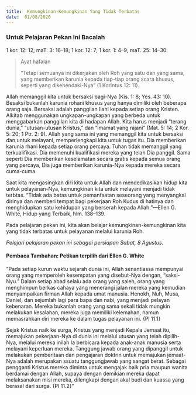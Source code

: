 ```yaml
---
title:  Kemungkinan-Kemungkinan Yang Tidak Terbatas
date:  01/08/2020
---
```


### Untuk Pelajaran Pekan Ini Bacalah
1 kor. 12: 12; maT. 3: 16–18; 1 kor. 12: 7; 1 kor. 1: 4–9; maT. 25: 14–30.

> <p>Ayat hafalan</p>
> “Tetapi semuanya ini dikerjakan oleh Roh yang satu dan yang sama, yang memberikan karunia kepada tiap-tiap orang scara khusus, seperti yang dikehendaki-Nya” (1 Korintus 12: 11).

Allah memanggil kita untuk bersaksi bagi-Nya (Kis. 1: 8; Yes. 43: 10). Besaksi bukanlah karunia rohani khusus yang hanya dimiliki oleh beberapa orang saja. Bersaksi adalah panggilan Ilahi kepada setiap orang Kristen. Alkitab menggunakan ungkapan-ungkapan yang berbeda untuk menggabarkan panggilan kita di hadapan Allah. Kita harus menjadi “terang dunia,” “utusan-utusan Kristus,” dan “imamat yang rajani” (Mat. 5: 14; 2 Kor. 5: 20; 1 Ptr. 2: 9). Allah yang sama ini yang memanggil kita untuk bersaksi dan untuk melayani, memperlengkapi kita untuk tugas itu. Dia memberikan karunia rhani kepada setiap orang percaya. Tuhan tidak memanggil yang terkualifikasi. Dia memenuhi kualifikasi mereka yang telah Dia panggil. Sama seperti Dia memberikan keselamatan secara gratis kepada semua orang yang percaya, Dia juga memberikan karunia-Nya kepada mereka secara cuma-cuma.

Saat kita mengasingkan diri kita untuk Allah dan mendedikasikan hidup kita untuk pelayanan-Nya, kemungkinan kita untuk melayani menjadi tidak terbtas. “Tidak ada batas untuk pemanfaatan seseorang yang menyangkal dirinya dan memberi tempat bagi pekerjaan Roh Kudus di hatinya dan menghidupkan satu kehidupan yang berserah kepada Allah.”—Ellen G. White, Hidup yang Terbaik, hlm. 138–139.

Pada pelajaran pekan ini, kita akan belajar kemungkinan-kemungkinan kita yang tidak terbatas untuk pelayanan melalui karunia Roh.

_Pelajari pelajaran pekan ini sebagai persiapan Sabat, 8 Agustus._

#### Pembaca Tambahan: Petikan terpilih dari Ellen G. White

"Pada setiap kurun waktu sejarah dunia ini, Allah senantiassa mempunyai orang yang memperoleh kesempatan yang disebut-Nya dengan, “saksi-Nyu.” Dalam setiap abad selalu ada orang yang saleh, orang yang menghimpun berkas cahaya yang menerangi jalan mereka yang kemudian menyampaikan firman Allah kepada umat manusia. Henokh, Nuh, Musa, Daniel, dan sejumlah lagi para bapa dan nabi, yang menjadi pelayan kebenaran. Mereka bukanlah orang yang sama sekali tidak mungkin melakukan kesalahan, mereka juga memiliki kelemahan, namun memasrahkan diri mereka ke dalam tugas pelayanan ini. {PI 11.1}

Sejak Kristus naik ke surga, Kristus yang menjadi Kepala Jemaat itu, memajukan pekerjaan-Nya di dunia ini melalui utusan yang telah dipilih-Nya, melalui mereka inilah Ia berbicara kepada anak-anak manusia serta melayani keperluan mereka. Tanggung jawab orang yang dipanggil untuk melakukan pemberitaan dan pengajaran doktrin untuk memajukan jemaat-Nya adalah merupakan ssuatu tanggungjawab yang sangat berat. Sebagai pengganti Kristus mereka diminta untuk mengajak baik pria maupun wanita berdamai dengan Allah, supaya dengan demikian mereka dapat melaksanakan misi mereka, dilengkapi dengan akal budi dan kuassa yang berasal dari surga. {PI 11.2}"